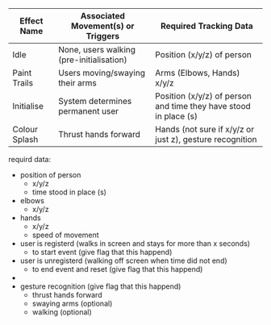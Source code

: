 | Effect Name   | Associated Movement(s) or Triggers       | Required Tracking Data                                           |
| ------------- | ---------------------------------------- | ---------------------------------------------------------------- |
| Idle          | None, users walking (pre-initialisation) | Position (x/y/z) of person                                       |
| Paint Trails  | Users moving/swaying their arms          | Arms (Elbows, Hands) x/y/z                                       |
| Initialise    | System determines permanent user         | Position (x/y/z) of person and time they have stood in place (s) |
| Colour Splash | Thrust hands forward                     | Hands (not sure if x/y/z or just z), gesture recognition         |

requird data:

- position of person
  - x/y/z
  - time stood in place (s)
- elbows
  - x/y/z
- hands
  - x/y/z
  - speed of movement
- user is registerd (walks in screen and stays for more than x seconds)
  - to start event (give flag that this happend)
- user is unregisterd (walking off screen when time did not end)
  - to end event and reset (give flag that this happend)
-
- gesture recognition (give flag that this happend)
  - thrust hands forward
  - swaying arms (optional)
  - walking (optional)
